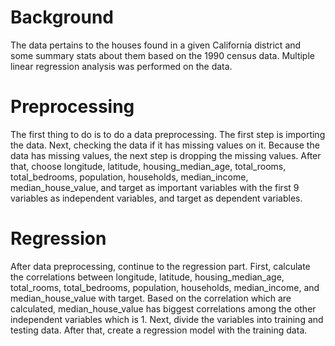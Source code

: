 ﻿# Background
The data pertains to the houses found in a given California district and some summary stats about them based on the 1990 census data.  Multiple linear regression analysis was performed on the data.

# Preprocessing
The first thing to do is to do a data preprocessing. The first step is importing the data. Next, checking the data if it has missing values on it. Because the data has missing values, the next step is dropping the missing values. After that, choose longitude, latitude, housing_median_age, total_rooms, total_bedrooms, population, households, median_income, median_house_value, and target as important variables with the first 9 variables as independent variables, and target as dependent variables.

# Regression
After data preprocessing, continue to the regression part. First, calculate the correlations between longitude, latitude, housing_median_age, total_rooms, total_bedrooms, population, households, median_income, and median_house_value with target. Based on the correlation which are calculated, median_house_value has biggest correlations among the other independent variables which is 1. Next, divide the variables into training and testing data. After that, create a regression model with the training data. 
